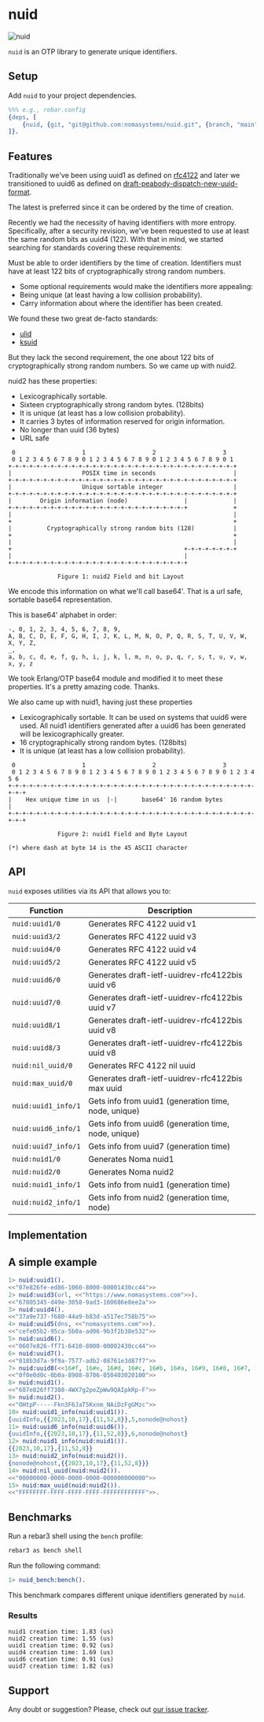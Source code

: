 # nuid
![nuid](https://github.com/nomasystems/nuid/actions/workflows/build.yml/badge.svg)

`nuid` is an OTP library to generate unique identifiers.

## Setup

Add `nuid` to your project dependencies.

```erl
%%% e.g., rebar.config
{deps, [
    {nuid, {git, "git@github.com:nomasystems/nuid.git", {branch, "main"}}}
]}.
```

## Features

Traditionally we've been using uuid1 as defined on [rfc4122](https://datatracker.ietf.org/doc/html/rfc4122) and later we transitioned to uuid6 as defined on [draft-peabody-dispatch-new-uuid-format](https://datatracker.ietf.org/doc/html/draft-peabody-dispatch-new-uuid-format).

The latest is preferred since it can be ordered by the time of creation.

Recently we had the necessity of having identifiers with more entropy. Specifically, after a security revision, we've been requested to use at least the same random bits as uuid4 (122). With that in mind, we started searching for standards covering these requirements:

Must be able to order identifiers by the time of creation.
Identifiers must have at least 122 bits of cryptographically strong random numbers.

- Some optional requirements would make the identifiers more appealing:
- Being unique (at least having a low collision probability).
- Carry information about where the identifier has been created.

We found these two great de-facto standards: 
- [ulid](https://github.com/ulid/spec)
- [ksuid](https://github.com/segmentio/ksuid)

But they lack the second requirement, the one about 122 bits of cryptographically strong random numbers. So we came up with nuid2. 

nuid2 has these properties:

- Lexicographically sortable.
- Sixteen cryptographically strong random bytes. (128bits)
- It is unique (at least has a low collision probability).
- It carries 3 bytes of information reserved for origin information.
- No longer than uuid (36 bytes)
- URL safe


```
 0                   1                   2                   3
 0 1 2 3 4 5 6 7 8 9 0 1 2 3 4 5 6 7 8 9 0 1 2 3 4 5 6 7 8 9 0 1
+-+-+-+-+-+-+-+-+-+-+-+-+-+-+-+-+-+-+-+-+-+-+-+-+-+-+-+-+-+-+-+-+
|                    POSIX time in seconds                      |
+-+-+-+-+-+-+-+-+-+-+-+-+-+-+-+-+-+-+-+-+-+-+-+-+-+-+-+-+-+-+-+-+
|                    Unique sortable integer                    |
+-+-+-+-+-+-+-+-+-+-+-+-+-+-+-+-+-+-+-+-+-+-+-+-+-+-+-+-+-+-+-+-+
|        Origin information (node)                |             |
+-+-+-+-+-+-+-+-+-+-+-+-+-+-+-+-+-+-+-+-+-+-+-+-+-+             +
|                                                               |
+                                                               +
|          Cryptographically strong random bits (128)           |
+                                                               +
|                                                               |
+                                                 +-+-+-+-+-+-+-+
|                                                 |
+-+-+-+-+-+-+-+-+-+-+-+-+-+-+-+-+-+-+-+-+-+-+-+-+-+

              Figure 1: nuid2 Field and bit Layout
```

We encode this information on what we'll call base64'. That is a url safe, sortable base64
representation.


This is base64' alphabet in order:

```
-, 0, 1, 2, 3, 4, 5, 6, 7, 8, 9,
A, B, C, D, E, F, G, H, I, J, K, L, M, N, O, P, Q, R, S, T, U, V, W, X, Y, Z,
_,
a, b, c, d, e, f, g, h, i, j, k, l, m, n, o, p, q, r, s, t, u, v, w, x, y, z
```

We took Erlang/OTP base64 module and modified it to meet these properties.
It's a pretty amazing code. Thanks.

We also came up with nuid1, having just these properties

- Lexicographically sortable. It can be used on systems that uuid6 were used. All nuid1 identifiers generated after a uuid6 has been generated will be lexicographically greater.
- 16 cryptographically strong random bytes. (128bits)
- It is unique (at least has a low collision probability).


```
 0                   1                   2                   3
 0 1 2 3 4 5 6 7 8 9 0 1 2 3 4 5 6 7 8 9 0 1 2 3 4 5 6 7 8 9 0 1 2 3 4 5 6
+-+-+-+-+-+-+-+-+-+-+-+-+-+-+-+-+-+-+-+-+-+-+-+-+-+-+-+-+-+-+-+-+-+-+-+-+-+
|    Hex unique time in us  |-|       base64' 16 random bytes             |
+-+-+-+-+-+-+-+-+-+-+-+-+-+-+-+-+-+-+-+-+-+-+-+-+-+-+-+-+-+-+-+-+-+-+-+-+-+

              Figure 2: nuid1 Field and Byte Layout

(*) where dash at byte 14 is the 45 ASCII character

```


## API
`nuid` exposes utilities via its API that allows you to:

| Function | Description |
| --------  | ------------ |
| `nuid:uuid1/0` | Generates RFC 4122 uuid v1 |
| `nuid:uuid3/2` | Generates RFC 4122 uuid v3 |
| `nuid:uuid4/0` | Generates RFC 4122 uuid v4 |
| `nuid:uuid5/2` | Generates RFC 4122 uuid v5 |
| `nuid:uuid6/0` | Generates draft-ietf-uuidrev-rfc4122bis uuid v6 |
| `nuid:uuid7/0` | Generates draft-ietf-uuidrev-rfc4122bis uuid v7 |
| `nuid:uuid8/1` | Generates draft-ietf-uuidrev-rfc4122bis uuid v8 |
| `nuid:uuid8/3` | Generates draft-ietf-uuidrev-rfc4122bis uuid v8 |
| `nuid:nil_uuid/0` | Generates RFC 4122 nil uuid |
| `nuid:max_uuid/0` | Generates draft-ietf-uuidrev-rfc4122bis max uuid |
| `nuid:uuid1_info/1` | Gets info from uuid1 (generation time, node, unique) |
| `nuid:uuid6_info/1` | Gets info from uuid6 (generation time, node, unique) |
| `nuid:uuid7_info/1` | Gets info from uuid7 (generation time) |
| `nuid:nuid1/0` | Generates Noma nuid1 |
| `nuid:nuid2/0` | Generates Noma nuid2 |
| `nuid:nuid1_info/1` | Gets info from nuid1 (generation time) |
| `nuid:nuid2_info/1` | Gets info from nuid2 (generation time, node) |


## Implementation


## A simple example

```erl
1> nuid:uuid1().
<<"07e826fe-ed86-1060-8000-00001430cc44">>
2> nuid:uuid3(url, <<"https://www.nomasystems.com">>).
<<"67805345-d49e-3058-9ad3-160686e8ee2a">>
3> nuid:uuid4().                                      
<<"37a9e737-f680-44a9-b83d-a517ec758b75">>
4> nuid:uuid5(dns, <<"nomasystems.com">>).
<<"cefe05b2-95ca-5b0a-ad06-9b3f2b38e532">>
5> nuid:uuid6().                         
<<"0607e826-ff71-6410-8000-00002430cc44">>
6> nuid:uuid7().
<<"018b3d7a-9f9a-7577-adb2-08761e3d87f7">>
7> nuid:uuid8(<<16#f, 16#e, 16#d, 16#c, 16#b, 16#a, 16#9, 16#8, 16#7, 16#6, 16#5, 16#4, 16#3, 16#2, 16#1, 16#0>>).
<<"0f0e0d0c-0b0a-8908-8706-050403020100">>
8> nuid:nuid1().
<<"607e826ff7388-4WX7g2peZpWw9QAIpkRp-F">>
9> nuid:nuid2().
<<"OHtpP-----Fkn3F6JaT5Kxnm_NAiDzFgGMzc">>
10> nuid:uuid1_info(nuid:uuid1()).
{uuidInfo,{{2023,10,17},{11,52,8}},5,nonode@nohost}
11> nuid:uuid6_info(nuid:uuid6()).
{uuidInfo,{{2023,10,17},{11,52,8}},6,nonode@nohost}
12> nuid:nuid1_info(nuid:nuid1()).
{{2023,10,17},{11,52,8}}
13> nuid:nuid2_info(nuid:nuid2()).
{nonode@nohost,{{2023,10,17},{11,52,8}}}
14> nuid:nil_uuid(nuid:nuid2()).
<<"00000000-0000-0000-0000-000000000000">>
15> nuid:max_uuid(nuid:nuid2()).
<<"FFFFFFFF-FFFF-FFFF-FFFF-FFFFFFFFFFFF">>.
```

## Benchmarks

Run a rebar3 shell using the `bench` profile:
```sh
rebar3 as bench shell
```
Run the following command:
```erl
1> nuid_bench:bench().
```

This benchmark compares different unique identifiers generated by `nuid`.

### Results

```
nuid1 creation time: 1.83 (us)
nuid2 creation time: 1.55 (us)
uuid1 creation time: 0.92 (us)
uuid4 creation time: 1.69 (us)
uuid6 creation time: 0.91 (us)
uuid7 creation time: 1.82 (us)
```

## Support

Any doubt or suggestion? Please, check out [our issue tracker](https://github.com/nomasystems/nuid/issues).
